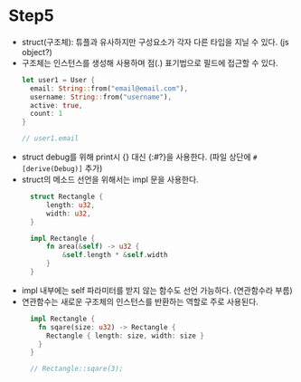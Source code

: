 # Step5
- struct(구조체): 튜플과 유사하지만 구성요소가 각자 다른 타입을 지닐 수 있다. (js object?)
- 구조체는 인스턴스를 생성해 사용하며 점(.) 표기법으로 필드에 접근할 수 있다.
  ```rust
  let user1 = User {
    email: String::from("email@email.com"),
    username: String::from("username"),
    active: true,
    count: 1
  }

  // user1.email
  ```
- struct debug를 위해 print시 {} 대신 {:#?}을 사용한다. (파일 상단에 ```#[derive(Debug)]``` 추가)
- struct의 메소드 선언을 위해서는 impl 문을 사용한다.
  ```rust
    struct Rectangle {
        length: u32,
        width: u32,
    }

    impl Rectangle {
        fn area(&self) -> u32 {
            &self.length * &self.width
        }
    }
  ```
- impl 내부에는 self 파라미터를 받지 않는 함수도 선언 가능하다. (연관함수라 부름)
- 연관함수는 새로운 구조체의 인스턴스를 반환하는 역할로 주로 사용된다.
  ```rust
    impl Rectangle {
      fn sqare(size: u32) -> Rectangle {
        Rectangle { length: size, width: size }
      }
    }

    // Rectangle::sqare(3);
  ```